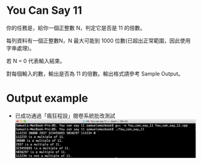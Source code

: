 # You Can Say 11 

你的任務是，給你一個正整數 N，判定它是否是 11 的倍數。 

每列資料有一個正整數N，N 最大可能到 1000 位數(已超出正常範圍，因此使用字串處理)。

若 N = 0 代表輸入結束。 

對每個輸入的數，輸出是否為 11 的倍數。輸出格式請參考 Sample Output。 

# Output example
* 已成功通過「瘋狂程設」閱卷系統批改測試
![image](https://github.com/Samuelchi861008/CPE-YouCanSay11_10929/blob/master/結果.png)
